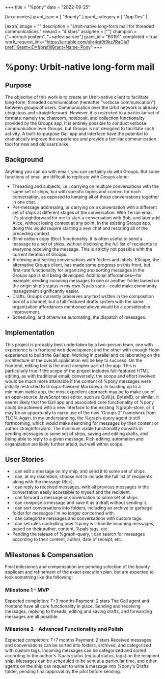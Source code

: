 +++
title = "%pony"
date = "2022-09-25"

[taxonomies]
grant_type = [ "Bounty" ]
grant_category = [ "App Dev" ]

[extra]
image = ""
description = "Urbit-native long-form mail for threaded communications."
reward = "4 stars"
assignee = [""]
champion = ["~normul-postem", "~sarlev-sarsen"]
grant_id = "B0191"
completed = true
work_request_link="https://airtable.com/shr4qt9t9kz7RaOIa?prefillGrant+ID=&prefillGrant+Name=Pony"
+++

# %pony: Urbit-native long-form mail

## Purpose
The objective of this work is to create an Urbit-native client to facilitate long-form, threaded communication (hereafter "verbose communication") between groups of users. Communication over the Urbit network is already ubiquitous and straightforward. However, it is restricted to a particular set of formats: namely the chatroom, notebook, and collection functionality provided by the Groups app. It is entirely possible to conduct verbose communication over Groups, but Groups is not designed to facilitate such activity. A built-to-purpose Gall app and interface have the potential to dramatically improve the experience and provide a familiar communication tool for new and old users alike.

## Background
Anything you can do with email, you can certainly do with Groups. But some functions of email are difficult to replicate with Groups alone:
- Threading and subjects, i.e.: carrying on multiple conversations with the same set of ships, but with specific topics and context for each conversation, as opposed to lumping all of those conversations together in one chat.
- Per-message addressing, or carrying on a conversation with a different set of ships at different stages of the conversation. With Terran email, it's straightforward for me to start a conversation with Bob, and later add Alice, without losing context at any point. In the existing Groups app, doing this would require starting a new chat and restating all of the preceding context.
- Blind carbon copy (Bcc) functionality. It is often useful to send a message to a set of ships, without disclosing the full list of recipients to everyone receiving the message. This is strictly not possible with the current iteration of Groups.
- Archiving and sorting conversations with folders and labels. EScape, the alternative Groups client, has made some progress on this front, but first-rate functionality for organizing and sorting messages in the Groups app is still being developed. Additional affordances—for example, sending incoming messages to one or another folder based on the origin ship's status in my own %pals state—could make community management significantly easier.
- Drafts. Groups currently preserves any text written in the composition box of a channel, but a full-featured drafts system with the same organization affordances mentioned above would be a considerable improvement.
- Scheduling, and otherwise automating, the dispatch of messages.

## Implementation
This project is probably best undertaken by a two-person team, one with experience is in frontend web development and the other with enough Hoon experience to build the Gall app. Working in parallel and collaborating on the architecture of the overall application will be key to success.
On the frontend, editing text is the most complex part of the app. This is particularly true if the scope of the project includes full-featured HTML editing, as with traditional email; conversely, the scope and effort involved would be much more attainable if the content of %pony messages were initially restricted to Groups-flavored Markdown. In building up to a minimum viable app, the most expedient approach may be to make use of an open-source JavaScript text editor, such as Quill.js, ByteMD, or similar.
It seems likely that the Gall app and associated core functionality of %pony could be achieved with a new interface to the existing %graph-store, or it may be an opportunity to make use of the new 'Groups 2' framework from TLON. 
Again, in my understanding, the %graph-query agent is still forthcoming, which would make searching for messages by their content or author straightforward.
The minimum viable functionality consists in sending messages to some set of ships, saving and editing drafts, and being able to reply to a given message. Rich editing, automation and organization are likely further afield, but well within scope.

## User Stories
- I can edit a message on my ship, and send it to some set of ships.
- I can, at my discretion, choose not to include the full list of recipients along with the message (Bcc).
- I can reply to received messages, with all previous messages in the conversation easily accessible to myself and the recipient.
- I can forward a message or conversation to some set of ships.
- I can compose a message and save it as a draft without sending it.
- I can sort conversations into folders, including an archive or garbage folder for messages I'm no longer concerned with.
- I can categorize messages and conversations with custom tags.
- I can set rules controlling how %pony will handle incoming messages, based on their author, content, %pals tags, etc.
- Pending the release of %graph-query, I can search for messages according to their content, author, date of receipt, etc.
## Milestones & Compensation
Final milestones and compensation are pending selection of the bounty applicant and refinement of the exact execution plan, but are expected to look something like the following:
### Milestone 1 - MVP
Expected completion: T+3 months
Payment: 2 stars
The Gall agent and frontend have all core functionality in place. Sending and receiving messages, replying to threads, editing and saving drafts, and forwarding messages are all possible.
### Milestone 2 - Advanced Functionality and Polish
Expected completion: T+7 months
Payment: 2 stars
Received messages and conversations can be sorted into folders, archived, and categorized with custom tags. Incoming messages can be categorized and sorted according to the author's %pals status (mutual status, tags) on the recipient ship. Messages can be scheduled to be sent at a particular time, and other agents on the ship can request to write a message into %pony's Drafts folder, pending final approval by the pilot before sending.
